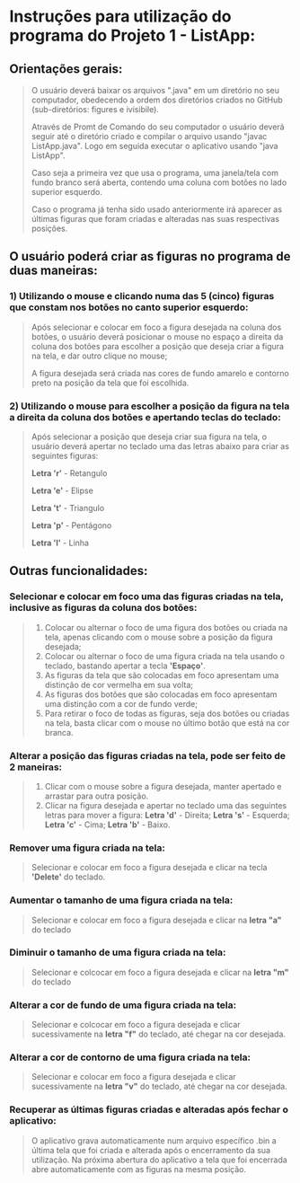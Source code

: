 # Instruções para utilização do programa do Projeto 1 - ListApp:

## Orientações gerais:

>O usuário deverá baixar os arquivos ".java" em um diretório no seu computador, obedecendo a ordem dos diretórios criados no GitHub (sub-diretórios: figures e ivisibile).
>
>Através de Promt de Comando do seu computador o usuário deverá seguir até o diretório criado e compilar o arquivo usando "javac ListApp.java". Logo em seguida executar o aplicativo usando "java ListApp". 
>
>Caso seja a primeira vez que usa o programa, uma janela/tela com fundo branco será aberta, contendo uma coluna com botões no lado superior esquerdo.
>
>Caso o programa já tenha sido usado anteriormente irá aparecer as últimas figuras que foram criadas e alteradas nas suas respectivas posições. 
>
>
## O usuário poderá criar as figuras no programa de duas maneiras:
>
### 1) Utilizando o mouse e clicando numa das 5 (cinco) figuras que constam nos botões no canto superior esquerdo:
> 
>Após selecionar e colocar em foco a figura desejada na coluna dos botões, o usuário deverá posicionar o mouse no espaço a direita da coluna dos botões para escolher a posição que deseja criar a figura na tela, e dar outro clique no mouse;
> 
>A figura desejada será criada nas cores de fundo amarelo e contorno preto na posição da tela que foi escolhida.

### 2) Utilizando o mouse para escolher a posição da figura na tela a direita da coluna dos botões e apertando teclas do teclado:
>
>Após selecionar a posição que deseja criar sua figura na tela, o usuário deverá apertar no teclado uma das letras abaixo para criar as seguintes figuras:
>
>**Letra 'r'** - Retangulo
>
>**Letra 'e'** - Elipse
>
>**Letra 't'** - Triangulo
>
>**Letra 'p'** - Pentágono
>
>**Letra 'l'** - Linha
>
>
>
## Outras funcionalidades:
>
### **Selecionar e colocar em foco uma das figuras criadas na tela, inclusive as figuras da coluna dos botões:**
>1) Colocar ou alternar o foco de uma figura dos botões ou criada na tela, apenas clicando com o mouse sobre a posição da figura desejada;
>2) Colocar ou alternar o foco de uma figura criada na tela usando o teclado, bastando apertar a tecla **'Espaço'**.
>3) As figuras da tela que são colocadas em foco apresentam uma distinção de cor vermelha em sua volta;
>4) As figuras dos botões que são colocadas em foco apresentam uma distinção com a cor de fundo verde;  
>5) Para retirar o foco de todas as figuras, seja dos botões ou criadas na tela, basta clicar com o mouse no último botão que está na cor branca. 
>
>
### **Alterar a posição das figuras criadas na tela, pode ser feito de 2 maneiras:**
>1) Clicar com o mouse sobre a figura desejada, manter apertado e arrastar para outra posição.
>2) Clicar na figura desejada e apertar no teclado uma das seguintes letras para mover a figura: 
>**Letra 'd'** - Direita; 
>**Letra 's'** - Esquerda; 
>**Letra 'c'** - Cima; 
>**Letra 'b'** - Baixo.
>
>
### **Remover uma figura criada na tela:** 
>Selecionar e colocar em foco a figura desejada e clicar na tecla **'Delete'** do teclado.
>
### **Aumentar o tamanho de uma figura criada na tela:**
>Selecionar e colocar em foco a figura desejada e clicar na **letra "a"** do teclado
>
### **Diminuir o tamanho de uma figura criada na tela:** 
>Selecionar e colcocar em foco a figura desejada e clicar na **letra "m"** do teclado
>
### **Alterar a cor de fundo de uma figura criada na tela:**
>Selecionar e colcocar em foco a figura desejada e clicar sucessivamente na **letra "f"** do teclado, até chegar na cor desejada. 
>
### **Alterar a cor de contorno de uma figura criada na tela:**
>Selecionar e colocar em foco a figura desejada e clicar sucessivamente na **letra "v"** do teclado, até chegar na cor desejada. 
>
### **Recuperar as últimas figuras criadas e alteradas após fechar o aplicativo:**
>O aplicativo grava automaticamente num arquivo específico .bin a última tela que foi criada e alterada após o encerramento da sua utilização. Na próxima abertura do aplicativo a tela que foi encerrada abre automaticamente com as figuras na mesma posição.





